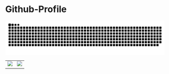 # Github-Profile

<picture>
  <source
    media="(prefers-color-scheme: dark)"
    srcset="https://raw.githubusercontent.com/platane/snk/output/github-contribution-grid-snake-dark.svg"
  />
  <source
    media="(prefers-color-scheme: light)"
    srcset="https://raw.githubusercontent.com/platane/snk/output/github-contribution-grid-snake.svg"
  />
  <img
    alt="github contribution grid snake animation"
    src="https://raw.githubusercontent.com/platane/snk/output/github-contribution-grid-snake.svg"
  />
</picture>

<center>
  <table>
    <tr>
        <td>
        <picture>
            <source
                srcset="https://github-readme-stats.vercel.app/api?username=kntg&show_icons=true&theme=dark"
                media="(prefers-color-scheme: dark)"
            />
            <source
                srcset="https://github-readme-stats.vercel.app/api?username=kntg&show_icons=true"
                media="(prefers-color-scheme: light), (prefers-color-scheme: no-preference)"
            />
            <img src="https://github-readme-stats.vercel.app/api?username=kntg&show_icons=true" />
        </picture>
        </td>
        <td>
        <picture>
            <source
                srcset="https://github-readme-stats.vercel.app/api/top-langs/?username=kntg&show_icons=true&theme=dark&layout=compact&langs_count=10&hide=html,tsql,scss,css"
                media="(prefers-color-scheme: dark)"
            />
            <source
                srcset="https://github-readme-stats.vercel.app/api/top-langs/?username=kntg&show_icons=true&layout=compact&langs_count=10&hide=html,tsql,scss,css"
                media="(prefers-color-scheme: light), (prefers-color-scheme: no-preference)"
            />
             <img src="https://github-readme-stats.vercel.app/api/top-langs/?username=kntg&show_icons=true&layout=compact&langs_count=10&hide=html,tsql,scss,css" />
         </picture>
         </td>
    </tr>   
  </table>
</center>
